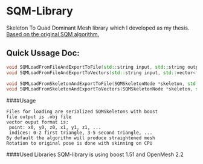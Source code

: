 SQM-Library
===========
Skeleton To Quad Dominant Mesh library which I developed as my thesis.
[Based on the original SQM algorithm.](http://wwwx.dtu.dk/English/Service/Phonebook.aspx?lg=showcommon&id=d52e0438-722a-4f62-ba1e-1c1e7fe6b18d)
## Quick Ussage Doc:
```cpp
void SQMLoadFromFileAndExportToFile(std::string input, std::string output, bool CPUSkinning = false);
void SQMLoadFromFileAndExportToVectors(std::string input, std::vector<float> &points, std::vector<int> &indices, bool CPUSkinning = false);

void SQMLoadFromSkeletonAndExportToFile(SQMSkeletonNode *skeleton, std::string output, bool CPUSkinning = false);
void SQMLoadFromSkeletonAndExportToVectors(SQMSkeletonNode *skeleton, std::vector<float> &points, std::vector<int> &indices, bool CPUSkinning = false);
```
####Usage
 ```
Files for loading are serialized SQMSkeletons with boost
file output is .obj file
vector ouput format is:
  point: x0, y0, z0, x1, y1, z1, ...
  indices: 0-2 first triangle, 3-5 second triangle, ...
By default the algorithm will produce straightened mesh
Rotation to original pose is done with skinning on CPU
```
####Used Libraries
SQM-library is using boost 1.51 and OpenMesh 2.2